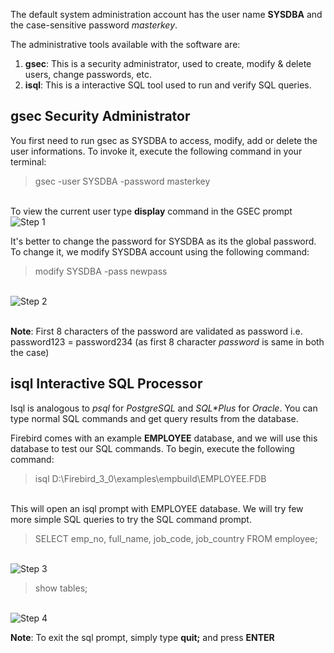 The default system administration account has the user name **SYSDBA** and the case-sensitive password *masterkey*.<br >

The administrative tools available with the software are:
1. **gsec**: This is a security administrator, used to create, modify & delete users, change passwords, etc.
2. **isql**: This is a interactive SQL tool used to run and verify SQL queries.

## gsec Security Administrator
You first need to run gsec as SYSDBA to access, modify, add or delete the user informations. To invoke it, execute the following command in your terminal:<br >
> gsec -user SYSDBA -password masterkey 

<br >To view the current user type **display** command in the GSEC prompt
![Step 1](https://github.com/krishna1401/FireBird3.0.4/blob/master/Getting%20Started/A1.png)

It's better to change the password for SYSDBA as its the global password. To change it, we modify SYSDBA account using the following command:<br >
> modify SYSDBA -pass newpass

<br >![Step 2](https://github.com/krishna1401/FireBird3.0.4/blob/master/Getting%20Started/A2.png)

<br >**Note**: First 8 characters of the password are validated as password i.e. password123 = password234 (as first 8 character *password* is same in both the case)

## isql Interactive SQL Processor
Isql is analogous to *psql* for *PostgreSQL* and *SQL\*Plus* for *Oracle*. You can type normal SQL commands and get query results from the database.<br >

Firebird comes with an example **EMPLOYEE** database, and we will use this database to test our SQL commands. To begin, execute the following command:<br >
> isql D:\Firebird_3_0\examples\empbuild\EMPLOYEE.FDB

<br >This will open an isql prompt with EMPLOYEE database. We will try few more simple SQL queries to try the SQL command prompt.
> SELECT emp_no, full_name, job_code, job_country FROM employee;

<br >![Step 3](https://github.com/krishna1401/FireBird3.0.4/blob/master/Getting%20Started/A3.PNG)
> show tables;

<br >![Step 4](https://github.com/krishna1401/FireBird3.0.4/blob/master/Getting%20Started/A4.PNG)

**Note**: To exit the sql prompt, simply type **quit;** and press **ENTER**
